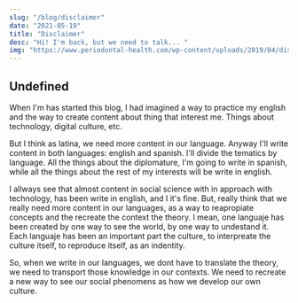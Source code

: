 ```yaml
---
slug: "/blog/disclaimer"
date: "2021-05-19"
title: "Disclaimer"
desc: "Hi! I'm back, but we need to talk... "
img: "https://www.periodontal-health.com/wp-content/uploads/2019/04/disclaimer_d.jpg"
---
```


## Undefined

When I'm has started this blog, I had imagined a way to practice my english and the way to create content about thing that interest me. Things about technology, digital culture, etc.

But I think as latina, we need more content in our language. Anyway I'll write content in both languages: english and spanish. I'll divide the tematics by language. All the things about the diplomature, I'm going to write in spanish, while all the things about the rest of my interests will be write in english. 

I allways see that almost content in social science with in approach with technology, has been write in english, and I it's fine. But, really think that we really need more content in our languages, as a way to reapropiate  concepts and the recreate the context the theory. I mean, one languaje has been created by one way to see the world,  by one way  to undestand it. Each languaje has been an important part the culture, to interpreate the culture itself, to reproduce itself, as an indentity.

So, when we write in our languages, we dont have to translate the theory, we need to transport those knowledge in our contexts. We need to recreate a new way to see our social phenomens as how we develop our own culture.